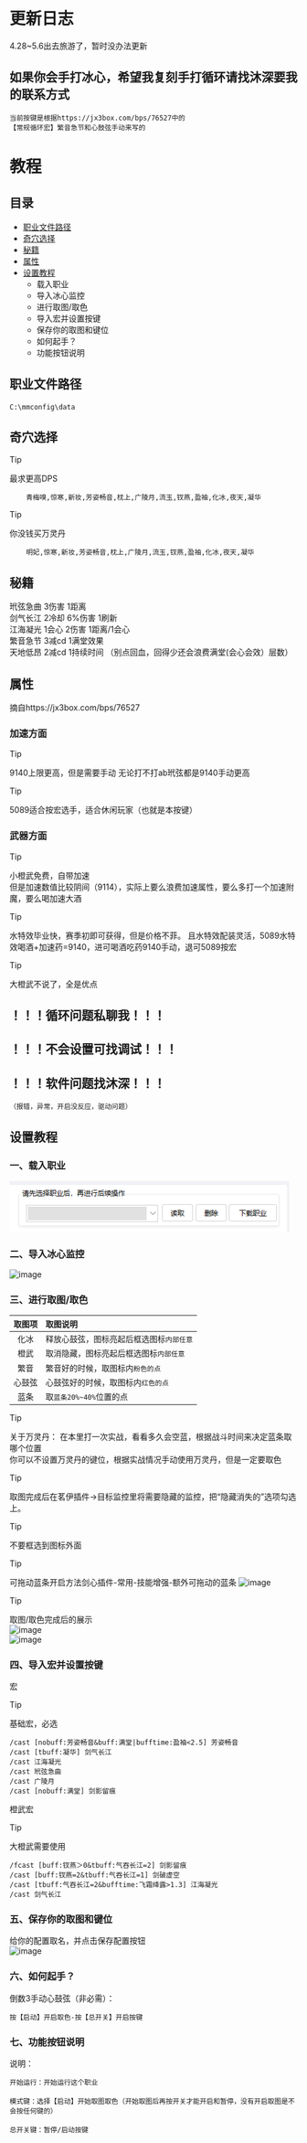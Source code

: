 # 更新日志
4.28~5.6出去旅游了，暂时没办法更新
## 如果你会手打冰心，希望我复刻手打循环请找沐深要我的联系方式
	当前按键是根据https://jx3box.com/bps/76527中的
	【常规循环宏】繁音急节和心鼓弦手动来写的

# 教程
## 目录

*  [职业文件路径](#职业文件路径)  
*  [奇穴选择](#奇穴选择)  
*  [秘籍](#秘籍)  
*  [属性](#属性)  
*  [设置教程](#设置教程)
	*  载入职业
 	*  导入冰心监控
	*  进行取图/取色
	*  导入宏并设置按键
	*  保存你的取图和键位
	*  如何起手？
	*  功能按钮说明  


## 职业文件路径

	C:\mmconfig\data


## 奇穴选择

> [!TIP]
> 最求更高DPS

		青梅嗅,惊寒,新妆,芳姿畅音,枕上,广陵月,流玉,钗燕,盈袖,化冰,夜天,凝华

> [!TIP]
> 你没钱买万灵丹

		明妃,惊寒,新妆,芳姿畅音,枕上,广陵月,流玉,钗燕,盈袖,化冰,夜天,凝华


## 秘籍

  玳弦急曲 3伤害 1距离  
  剑气长江 2冷却 6%伤害 1刷新  
  江海凝光 1会心 2伤害 1距离/1会心  
  繁音急节 3减cd 1满堂效果  
  天地低昂 2减cd 1持续时间 （别点回血，回得少还会浪费满堂(会心会效）层数）  

 ## 属性  
 摘自https://jx3box.com/bps/76527
 ### 加速方面
 > [!TIP]
 > 9140上限更高，但是需要手动
 > 无论打不打ab玳弦都是9140手动更高

 > [!TIP]
 > 5089适合按宏选手，适合休闲玩家（也就是本按键）

 ### 武器方面  
 
> [!TIP]
> 小橙武免费，自带加速  
> 但是加速数值比较阴间（9114），实际上要么浪费加速属性，要么多打一个加速附魔，要么喝加速大酒

> [!TIP]
> 水特效毕业快，赛季初即可获得，但是价格不菲。
> 且水特效配装灵活，5089水特效喝酒+加速药=9140，进可喝酒吃药9140手动，退可5089按宏 

> [!TIP]
> 大橙武不说了，全是优点

！！！循环问题私聊我！！！
--
！！！不会设置可找调试！！！
--
！！！软件问题找沐深！！！
--
	（报错，异常，开启没反应，驱动问题）
## 设置教程 
### 一、载入职业

![image](https://github.com/iderfl/-cw-/blob/main/%E5%9B%BE%E7%89%87/%E9%80%89%E6%8B%A9%E8%81%8C%E4%B8%9A.png)

### 二、导入冰心监控

![image](https://github.com/iderfl/mm-bx/assets/90140812/ae3462ee-cc85-4b33-ad3a-3399b46aff20)


### 三、进行取图/取色

| 取图项 | 取图说明 | 
| :----: | :---- | 
| 化冰 | 释放心鼓弦，图标亮起后框选图标`内部任意` | 
| 橙武 | 取消隐藏，图标亮起后框选图标`内部任意` | 
| 繁音 | 繁音好的时候，取图标内`粉色的点` | 
| 心鼓弦 | 心鼓弦好的时候，取图标内`红色的点` | 
| 蓝条 | 取`蓝条20%~40%`位置的点 | 

> [!TIP]
> 关于万灵丹：
> 在本里打一次实战，看看多久会空蓝，根据战斗时间来决定蓝条取哪个位置  
> 你可以不设置万灵丹的键位，根据实战情况手动使用万灵丹，但是一定要取色


> [!TIP]
> 取图完成后在茗伊插件→目标监控里将需要隐藏的监控，把“隐藏消失的”选项勾选上。

> [!TIP] 
> 不要框选到图标外面

> [!TIP]
>   可拖动蓝条开启方法剑心插件-常用-技能增强-额外可拖动的蓝条
>   ![image](https://github.com/iderfl/mm-bx/assets/90140812/e4910717-76b3-40a6-b92f-e5914bc57206)

> [!TIP]
> 取图/取色完成后的展示  
> ![image](https://github.com/iderfl/mm-bx/assets/90140812/7ce330aa-aee3-43a8-bd59-1bc58d655d84)  
> ![image](https://github.com/iderfl/mm-bx/assets/90140812/fa6eff39-f04d-4369-a4e4-e866750eafe6)






### 四、导入宏并设置按键

宏
> [!TIP]
> 基础宏，必选

	/cast [nobuff:芳姿畅音&buff:满堂|bufftime:盈袖<2.5] 芳姿畅音
	/cast [tbuff:凝华] 剑气长江
  	/cast 江海凝光
  	/cast 玳弦急曲
  	/cast 广陵月
  	/cast [nobuff:满堂] 剑影留痕

橙武宏
> [!TIP]
>大橙武需要使用

  	/fcast [buff:钗燕＞0&tbuff:气吞长江=2] 剑影留痕
  	/cast [buff:钗燕=2&tbuff:气吞长江=1] 剑破虚空
  	/cast [tbuff:气吞长江=2&bufftime:飞霜绛露>1.3] 江海凝光
  	/cast 剑气长江


 ### 五、保存你的取图和键位
 
 给你的配置取名，并点击保存配置按钮  
![image](https://github.com/iderfl/mm-bx/assets/90140812/511042cd-b2eb-4ffa-95bb-4071b941a59b)


 ### 六、如何起手？
 

倒数3手动心鼓弦（非必需）：
 
 	按【启动】开启取色-按【总开关】开启按键  
  


 ### 七、功能按钮说明
 
 说明：
 
 	开始运行：开始运行这个职业
 
	模式键：选择【启动】开始取图取色（开始取图后再按开关才能开启和暂停，没有开启取图是不会按任何键的）
 
	总开关键：暂停/启动按键
 
